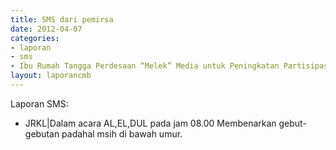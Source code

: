 ```yaml
---
title: SMS dari pemirsa
date: 2012-04-07
categories:
- laporan
- sms
- Ibu Rumah Tangga Perdesaan “Melek” Media untuk Peningkatan Partisipasi Perempuan dan Pemenuhan Kebutuhan Informasi
layout: laporancmb
---
```


Laporan SMS:
  * JRKL|Dalam acara AL,EL,DUL pada jam 08.00 Membenarkan gebut-gebutan padahal msih di bawah umur. 
